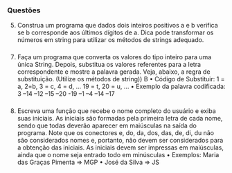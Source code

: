 
### Questões

5. Construa um programa que dados dois inteiros positivos a e b verifica se b corresponde aos
últimos dígitos de a. Dica pode transformar os números em string para utilizar os métodos de
strings adequado.

###
7. Faça um programa que converta os valores do tipo inteiro para uma única String. Depois,  substitua os valores referentes para a letra correspondente e mostre a palavra gerada. Veja,  abaixo, a regra de substituição. (Utilize os métodos de string)) B 
• Código de Substituir: 1 = a, 2=b, 3 = c, 4 = d, ... 19 = t, 20 = u, ... 
• Exemplo da palavra codificada: 3 –14 –12 –15 –20 -19 –1 –4 –14 –17

###
8. Escreva uma função que recebe o nome completo do usuário e exiba suas iniciais. As iniciais  são formadas pela primeira letra de cada nome, sendo que todas deverão aparecer em  maiúsculas na saída do programa. Note que os conectores e, do, da, dos, das, de, di, du não  são considerados nomes e, portanto, não devem ser considerados para a obtenção das iniciais.  As iniciais devem ser impressas em maiúsculas, ainda que o nome seja entrado todo em  minúsculas 
• Exemplos: Maria das Graças Pimenta => MGP 
• José da Silva => JS